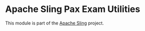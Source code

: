 # Apache Sling Pax Exam Utilities

This module is part of the [Apache Sling](https://sling.apache.org) project.
